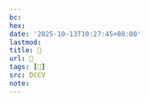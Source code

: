 ```yaml
---
bc:
hex:
date: '2025-10-13T10:27:45+08:00'
lastmod:
title: 􄂀
url: 􄂀
tags: [𠩩]
src: DCCV
note:
---
```

